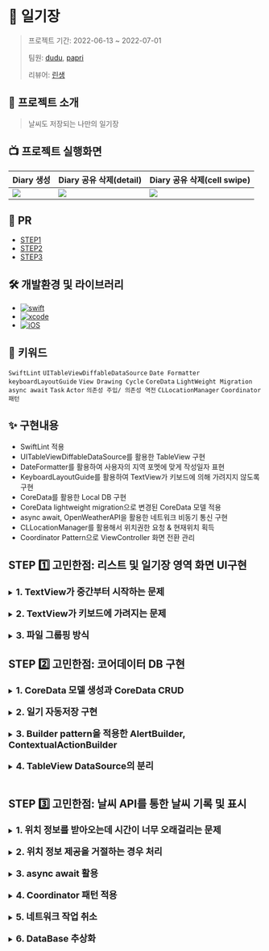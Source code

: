 # 📔 일기장
> 프로젝트 기간: 2022-06-13 ~ 2022-07-01
> 
> 팀원: [dudu](https://github.com/firstDo), [papri](https://github.com/papriOS) 
> 
> 리뷰어: [린생](https://github.com/jungseungyeo)

## 🔎 프로젝트 소개

> 날씨도 저장되는 나만의 일기장

## 📺 프로젝트 실행화면

|Diary 생성|Diary 공유 삭제(detail)|Diary 공유 삭제(cell swipe)|
|---------|---------|----|
|![](https://i.imgur.com/VEdNmAn.gif)|![](https://i.imgur.com/smWDvAH.gif)|![](https://i.imgur.com/ZQWRW3F.gif)|

## 👀 PR
- [STEP1](https://github.com/yagom-academy/ios-diary/pull/1)
- [STEP2](https://github.com/yagom-academy/ios-diary/pull/11)
- [STEP3]()

## 🛠 개발환경 및 라이브러리
- [![swift](https://img.shields.io/badge/swift-5.0-orange)]()
- [![xcode](https://img.shields.io/badge/Xcode-13.0-blue)]()
- [![iOS](https://img.shields.io/badge/iOS-15.0-red)]()

## 🔑 키워드

`SwiftLint`
`UITableViewDiffableDataSource`
`Date Formatter`
`keyboardLayoutGuide`
`View Drawing Cycle`
`CoreData`
`LightWeight Migration`
`async await`
`Task`
`Actor`
`의존성 주입/ 의존성 역전`
`CLLocationManager`
`Coordinator 패턴`

## ✨ 구현내용

- SwiftLint 적용
- UITableViewDiffableDataSource를 활용한 TableView 구현
- DateFormatter를 활용하여 사용자의 지역 포멧에 맞게 작성일자 표현
- KeyboardLayoutGuide를 활용하여 TextView가 키보드에 의해 가려지지 않도록 구현
- CoreData를 활용한 Local DB 구현
- CoreData lightweight migration으로 변경된 CoreData 모델 적용
- async await, OpenWeatherAPI을 활용한 네트워크 비동기 통신 구현
- CLLocationManager를 활용해서 위치권한 요청 & 현재위치 획득
- Coordinator Pattern으로 ViewController 화면 전환 관리

## STEP 1️⃣ 고민한점: 리스트 및 일기장 영역 화면 UI구현

<details>
    <summary><font size= "4em"><b>1. TextView가 중간부터 시작하는 문제</b></font></summary>
<div markdown="1">

<br>![](https://i.imgur.com/7WLjXsL.gif)

TextView가 길어지면, 위가 살짝 잘린채로 시작하는 문제가 있었습니다. 처음에는 TextView의 상단이 navigationBar에 가려진건가 싶어서 textView의 top을 view의 safeArea.top에 맞춰봤지만, 문제가 해결되지 않았습니다.

처음에는 저희가 뭔가 잘못한 줄 알았는데 찾아보니 textView는 원래 그렇다고 하더군요.
viewDidLoad에서 diaryTextView.contentOffset = .zero로 설정해서 해결했습니다

</div>
</details>
</br>
<details>
    <summary><font size= "4em"><b>2. TextView가 키보드에 가려지는 문제</b></font></summary>
<div markdown="1">

<br>원래 전통적으로 사용하던 KeyboardNotification을 사용하여 해결하려 했으나, iOS15 부터 사용가능한 [KeyboardLayoutGuide](https://developer.apple.com/documentation/uikit/uiview/3752221-keyboardlayoutguide)를 사용해 봤습니다.
    
```swift
private func layout() {
    NSLayoutConstraint.activate([
        diaryTextView.topAnchor.constraint(equalTo: view.safeAreaLayoutGuide.topAnchor),
        diaryTextView.bottomAnchor.constraint(equalTo: view.keyboardLayoutGuide.topAnchor),
        diaryTextView.leadingAnchor.constraint(equalTo: view.safeAreaLayoutGuide.leadingAnchor),
        diaryTextView.trailingAnchor.constraint(equalTo: view.safeAreaLayoutGuide.trailingAnchor)
        ])
}
```

Project의 iOS deployment target이 15.2로 설정되어 있어 위의 방식을 사용해보고자 하였고,
이 과정에서 Target의 deployment 버전을 14에서 15로 변경하였습니다.

</div>
</details>

</br>

<details>
    <summary><font size= "4em"><b>3. 파일 그룹핑 방식</b></font></summary>
<div markdown="1">

뷰 컨트롤러가 많아질 것을 고려하여, 가독성을 위해 한 화면(Scene)을 기준으로 그룹을 나눠보았습니다.
    
---
**PR후 개선사항**
    
> 도메인 주도 설계 방식으로 파일을 구성하면 좋습니다. 메인이라는 큰 틀을 두고 아래의 자세한 도메인으로 구성하는 것을 추천합니다. 큰 도메인 -> 중간 도메인 -> 자세한 도메인 이런식으로 구성하는 형태로 구성하는 것을 추천드려요. 

다음과 같은 리뷰를 받아 도메인 기준으로 파일을 그룹화 하였습니다.
<img src="https://i.imgur.com/6KGzAeT.png" width="400" height="400"/>


</div>
</details>

## STEP 2️⃣ 고민한점: 코어데이터 DB 구현

<details>
    <summary><font size= "4em"><b>1. CoreData 모델 생성과 CoreData CRUD</b></font></summary>
<div markdown="1">


<br>Diary CoreData 모델 생성의 경우 DiaryEntity의 class Codegen을 Manual/None으로 만든 후, CoreDataProperties.swift 에서 직접 옵셔널을 제거해 주었습니다.
```swift
// ( ? 삭제)
@NSManaged public var body: String
@NSManaged public var createdDate: Date
@NSManaged public var id: String
@NSManaged public var title: String
```
DiaryEntity의 attribute의 optional속성은 swift언어에서의 optional을 의미하는 것이 아닌, database의 not null, 즉 table 생성 시 반드시 넣어서 만들어야 하는 값임을 확인했습니다.
    
PersistentManager에서 CRUD 수행
재사용성을 위해 초기화할때 특정 coreData ModelName을 받게 했습니다.

이 과정에서 Diary 데이터에 대한 CRUD는
PersistentManager 를 extension 하여 구분을 해주었습니다.
    
    ---
**PR 후 개선사항**
    
    기존 PersistentManager의 경우, 사용하는 곳에서 직접 초기화 해서 사용했습니다.
    그런데 CoreData는 ThreadSafe하지 않아서, 이런식의 사용은 PersistentManager를 어디서나 만들 수 있기 때문에 멀티 스레드 환경에서 문제가 될 수 있다는걸 배웠습니다. 싱글톤 패턴을 사용할 수도 있지만, 해당 방식은 지양하고 SceneDelegate에서 생성하여 DiaryTableViewController에 주입했습니다.

</div>
</details>
</br>

<details>
    <summary><font size= "4em"><b>2. 일기 자동저장 구현</b></font></summary>
<div markdown="1">

<br>프로젝트 요구사항

- 사용자가 입력을 멈추는 경우(키보드가 사라지는 경우)

    UITextView의 Delegate 매서드인 textViewDidEndEditing()에서 updateDiary() 매서드 호출합니다

- 앱이 백그라운드로 진입하는 경우

    SceneDelegate의 sceneDidEnterBackground() 에서 Notification을 Post 합니다.
DiaryDetailViewController에 해당 Notification에 대한 옵져버를 등록하고             updateDiary()를 호출합니다.

- 이전 화면(리스트 화면)으로 이동하는 경우

    이 경우에 textViewDidEndEditing()에서 updateDiary() 매서드 호출되어 따로 처리하지 않았습니다.
    
---
**PR후 개선사항**
    
NotificationName을 "saveDiary"와 같이 하는건 좋지 않다. 이름으로도 의존성이 생길수가 있기때문
"background" 로 변경해 주었습니다

</div>
</details>
</br>

<details>
    <summary><font size= "4em"><b>3. Builder pattern을 적용한 AlertBuilder, ContextualActionBuilder </b></font></summary>
<div markdown="1">

<br>앱에서 Alert을 띄우는 일이 잦아서, 재사용성을 높이고 편하게 사용하기 위해서 고민했습니다.
이전 프로젝트에선 Model, BuilderProtocol, Builder, Director가 전부 있게 구현을 해봤는데, 굳이 그렇게 까지 해야 하나? 라는 생각이 들었습니다.

특히 setTitle(), setAction(), setStyle() 이런식으로 매서드를 하나하나 만들다보니 개발공수가 너무 많이 든다고 생각해서 Protocol과 Director를 삭제하고, title, action, style 이런 개별 단위가 아닌 model 단위로 만들도록 바꿔보았습니다.

**AlertBuilder**

```swift
func addAction(title: String, style: UIAlertAction.Style, action: (() -> Void)? = nil) -> Self {
    actions.append(AlertAction(title: title, style: style, completionHandler: action))
    return self
}
```

**ContextualActionBuilder**

```swift
func addAction(
    title: String? = nil,
    backgroundColor: UIColor? = nil,
    image: UIImage? = nil,
    style: UIContextualAction.Style,
    action: (() -> Void)?
) -> Self {
    actions.append(
        ContextualAction(
            title: title,
            backgroundColor: backgroundColor,
            image: image,
            style: style,
            completionHandler: action
        )
    )

    return self
}
```

</div>
</details>
</br>

<details>
    <summary><font size= "4em"><b>4. TableView DataSource의 분리 </b></font></summary>
<div markdown="1">

<br>`UITableViewDiffableDataSource`를 상속받은 `DiaryTableViewDataSource`를 만들어서 TableViewController와 그 DataSource를 분리하려고 시도했습니다.

VC는 dataSource를 소유하고 있고, 모든 data관련 동작은 단순히 dataSource의 매서드를 호출합니다

ex)

private var dataSource: DiaryTableViewDataSource?

// CRUD
dataSource?.create()
dataSource?.read()
dataSource?.delete(diary: diary)
dataSource?.update(diary: diary)
DataSource는 PersistentManager를 소유하고있고, in-memory Data CRUD, CoreData CRUD를 수행합니다
    

---
**PR후 개선사항**
    
MVC에서 DataSource역시 View의 관점으로 바라봐야한다.
그런의미에서는 View에서 CRUD 로직을 수행하는건 적절하지 않음.
해당 객체를 삭제하고 ViewController로 옮겨주었습니다.

</div>
</details>
</br>


## STEP 3️⃣ 고민한점: 날씨 API를 통한 날씨 기록 및 표시

<details>
    <summary><font size= "4em"><b>1. 위치 정보를 받아오는데 시간이 너무 오래걸리는 문제 </b></font></summary>
<div markdown="1">
<br>
    
requestLocation함수로 위치 정보를 요청시, 시간이 너무 오래걸리는 이슈가 있었습니다. 다음과 같이 정확도를 낮춰서 해결했습니다

```swift
locationManager.desiredAccuracy = kCLLocationAccuracyReduced
```
</div>
</details>
</br>


<details>
    <summary><font size= "4em"><b>2. 위치 정보 제공을 거절하는 경우 처리 </b></font></summary>
<div markdown="1">
<br>
     사용자가 위치권한을 주지 않아도, 즉 위치정보를 얻을 수 없어서 아래 매서드가 호출되도

```swift
locationManager(_ manager: CLLocationManager, didFailWithError error: Error)
```

날씨 icon을 제외한 일기 자체는 제대로 만들 수 있게 구현했습니다

</div>
</details>
</br>

<details>
    <summary><font size= "4em"><b>3. async await 활용 </b></font></summary>
<div markdown="1">
    
<br>기존 GCD 방식이 아닌, swift 5.5에서 새로 나온 async await을 활용해봤습니다.
특히 네트워크 방식에서 @escaping completionHandler를 쓰지 않아서 훨씬 직관적인 코드를 작성할 수 있었습니다.
    
또 UI작업같은 경우에는 무조건 MainThread에서 작업해야했습니다.
기존에는 DispatchQueue.main.async로 감싸줘야 했는데, 새로운 Task 기반의 방식에서는 멀티스레딩 환경에서 안전한 Actor라는 개념이 있고, 그중에서도 mainActor는 항상 mainThread에서 동작됨을 보장하기 때문에 별도의 코드없이 바로 작성을 할 수 있었습니다.

</div>
</details>
</br>

<details>
    <summary><font size= "4em"><b>4. Coordinator 패턴 적용 </b></font></summary>
<div markdown="1">

<br>
    화면전환의 역할을 ViewController가 가지게 되어 발생하는 ViewController간의 의존성을 없애주기 위해 Coordinator패턴을 적용했습니다. 

하나의 Coordinator에서 모든 VC에 대한 화면전환 역할을 담당하도록 하면, 추후 node가 증가하였을때 코드가 길어져 가독성이 안좋아질 것을 고려해 각 ViewController마다 Coordinator를 하나씩 두었습니다.

각 Coordinator는 ViewController를 약하게 참조하고, ViewController는 Coordinator를 참조하고 있습니다. 그리하여 ViewController가 pop되어서 deinit이 될때, Coordinator 또한 메모리에서 해제 될 수 있도록 하였습니다.
    
</div>
</details>
</br>

<details>
    <summary><font size= "4em"><b>5. 네트워크 작업 취소 </b></font></summary>
<div markdown="1">
    
<br>

icon의 URLString을 가지고 있다가 cell이 tableView에 보여지는 시점에 icon을 가져오기 위한 네트워크 통신을 시작하기때문에, cell이 재사용됬을때 문제가 생길수 있습니다.
NetworkManager의 request메소드의 리턴타입인 `Task<UIImage, Error>`를 각 Cell에 저장해놨다가, Cell이 재사용되는 시점인 prepareForReuse에서 Task를 취소하는 식으로 구현했습니다.

</div>
</details>
</br>

<details>
    <summary><font size= "4em"><b>6. DataBase 추상화 </b></font></summary>
<div markdown="1">
    
기존에는 첫번째 VC에 CoreData를 관리하는 PersistentManager를 주입했습니다. 그래서 VC가 PersistentManager를 의존하고 있었습니다.
    
더 재사용성이 높은 객체를 만들기 위해서 DatabaseManagable 라는 프로토콜로 추상화한후 VC가 DatabaseManageable를 의존하게 해서 의존성을 역전시켜 주었습니다.
    
<br>

</div>
</details>
</br>

